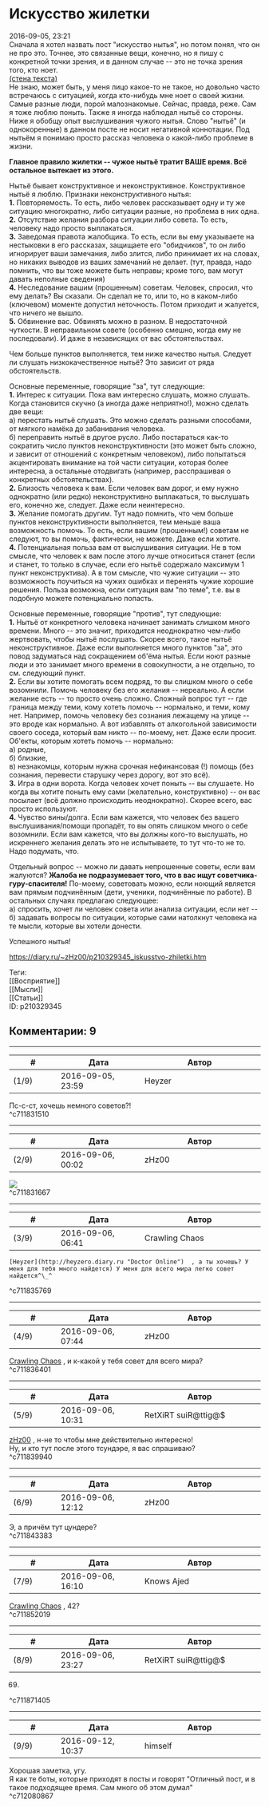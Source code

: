 Искусство жилетки
=================

  
2016-09-05, 23:21  
 Сначала я хотел назвать пост "искусство нытья", но потом понял, что он не про это. Точнее, это связанные вещи, конечно, но я пишу с конкретной точки зрения, и в данном случае -- это не точка зрения того, кто ноет.   
  [(стена текста)](https://zHz00.diary.ru/p210329345.htm?index=1#linkmore210329345m1)      
 Не знаю, может быть, у меня лицо какое-то не такое, но довольно часто встречаюсь с ситуацией, когда кто-нибудь мне ноет о своей жизни. Самые разные люди, порой малознакомые. Сейчас, правда, реже. Сам я тоже люблю поныть. Также я иногда наблюдал нытьё со стороны. Ниже я обобщу опыт выслушивания чужого нытья. Слово "нытьё" (и однокоренные) в данном посте не носит негативной коннотации. Под нытьём я понимаю просто рассказ человека о какой-либо проблеме в жизни.   
   
  **Главное правило жилетки -- чужое нытьё тратит ВАШЕ время. Всё остальное вытекает из этого.**    
   
 Нытьё бывает конструктивное и неконструктивное. Конструктивное нытьё я люблю. Признаки неконструктивного нытья:   
  **1.**  Повторяемость. То есть, либо человек рассказывает одну и ту же ситуацию многократно, либо ситуации разные, но проблема в них одна.   
  **2.**  Отсутствие желания разбора ситуации либо совета. То есть, человеку надо просто выплакаться.   
  **3.**  Заведомая правота жалобщика. То есть, если вы ему указываете на нестыковки в его рассказах, защищаете его "обидчиков", то он либо игнорирует ваши замечания, либо злится, либо принимает их на словах, но никаких выводов из ваших замечаний не делает. (тут, правда, надо помнить, что вы тоже можете быть неправы; кроме того, вам могут давать неполные сведения)   
  **4.**  Неследование вашим (прошенным) советам. Человек, спросил, что ему делать? Вы сказали. Он сделал не то, или то, но в каком-либо (ключевом) моменте допустил неточность. Потом приходит и жалуется, что ничего не вышло.   
  **5.**  Обвинение вас. Обвинять можно в разном. В недостаточной чуткости. В неправильном совете (особенно смешно, когда ему не последовали). И даже в независящих от вас обстоятельствах.   
   
 Чем больше пунктов выполняется, тем ниже качество нытья. Следует ли слушать низкокачественное нытьё? Это зависит от ряда обстоятельств.   
   
 Основные переменные, говорящие "за", тут следующие:   
  **1.**  Интерес к ситуации. Пока вам интересно слушать, можно слушать. Когда становится скучно (а иногда даже неприятно!), можно сделать две вещи:   
 а) перестать нытьё слушать. Это можно сделать разными способами, от мягкого намёка до забанивания человека.   
 б) переправить нытьё в другое русло. Либо постараться как-то сократить число пунктов неконструктивности (это может быть сложно, и зависит от отношений с конкретным человеком), либо попытаться акцентировать внимание на той части ситуации, которая более интересна, а остальные отодвигать (например, расспрашивая о конкретных обстоятельствах).   
  **2.**  Близость человека к вам. Если человек вам дорог, и ему нужно однократно (или редко) неконструктивно выплакаться, то выслушать его, конечно же, следует. Даже если неинтересно.   
  **3.**  Желание помогать другим. Тут надо помнить, что чем больше пунктов неконструктивности выполняется, тем меньше ваша возможность помочь. То есть, если вашим (прошенным!) советам не следуют, то вы помочь, фактически, не можете. Даже если хотите.   
  **4.**  Потенциальная польза вам от выслушивания ситуации. Не в том смысле, что человек к вам после этого лучше относиться станет (если и станет, то только в случае, если его нытьё содержало максимум 1 пункт неконструктива). А в том смысле, что чужие ситуации -- это возможность поучиться на чужих ошибках и перенять чужие хорошие решения. Польза возможна, если ситуация вам "по теме", т.е. вы в подобную можете потенциально попасть.   
   
 Основные переменные, говорящие "против", тут следующие:   
  **1.**  Нытьё от конкретного человека начинает занимать слишком много времени. Много -- это значит, приходится неоднократно чем-либо жертвовать, чтобы нытьё послушать. Скорее всего, такое нытьё неконструктивное. Даже если выполняется много пунктов "за", это повод задуматься над сокращением об'ёма нытья. Если ноют разные люди и это занимает много времени в совокупности, а не отдельно, то см. следующий пункт.   
  **2.**  Если вы хотите помогать всем подряд, то вы слишком много о себе возомнили. Помочь человеку без его желания -- нереально. А если желание есть -- то просто очень сложно. Сложный вопрос тут -- где граница между теми, кому хотеть помочь -- нормально, и теми, кому нет. Например, помочь человеку без сознания лежащему на улице -- это вроде как нормально. А вот избавлять от алкогольной зависимости своего соседа, который вам никто -- по-моему, нет. Даже если просит. Об'екты, которым хотеть помочь -- нормально:   
 а) родные,   
 б) близкие,   
 в) незнакомцы, которым нужна срочная нефинансовая (!) помощь (без сознания, перевести старушку через дорогу, вот это всё).   
  **3.**  Игра в одни ворота. Когда человек хочет поныть -- вы слушаете. Но когда вы хотите поныть ему сами (желательно, конструктивно) -- он вас посылает (всё должно происходить неоднократно). Скорее всего, вас просто используют.   
  **4.**  Чувство вины/долга. Если вам кажется, что человек без вашего выслушивания/помощи пропадёт, то вы опять слишком много о себе возомнили. Если вам кажется, что вы должны кого-то выслушать, но искреннего желания делать это не испытываете, то тут что-то не то. Надо подумать, что.   
   
 Отдельный вопрос -- можно ли давать непрошенные советы, если вам жалуются?  **Жалоба не подразумевает того, что в вас ищут советчика-гуру-спасителя!**  По-моему, советовать можно, если ноющий является вам прямым подчинённым (дети, ученики, подчинённые по работе). В остальных случаях предлагаю следующее:   
 а) спросить, хочет ли человек совета или анализа ситуации, если нет --   
 б) задавать вопросы по ситуации, которые сами натолкнут человека на те мысли, которые вы хотели донести.   
   
 Успешного нытья!     
  
<https://diary.ru/~zHz00/p210329345_iskusstvo-zhiletki.htm>  
  
Теги:  
[[Восприятие]]  
[[Мысли]]  
[[Статьи]]  
ID: p210329345  


Комментарии: 9
--------------

  


---



|         #         |              Дата              |                     Автор                     |           ID           |
| --- | --- | --- | --- |
| (1/9) | 2016-09-05, 23:59 | Heyzer | c711831510 |

  
 Пс-с-ст, хочешь немного советов?!   
 ^c711831510

---



|         #         |              Дата              |                     Автор                     |           ID           |
| --- | --- | --- | --- |
| (2/9) | 2016-09-06, 00:02 | zHz00 | c711831667 |

  
  ![](http://i.imgur.com/qVnr0PP.png)    
 ^c711831667

---



|         #         |              Дата              |                     Автор                     |           ID           |
| --- | --- | --- | --- |
| (3/9) | 2016-09-06, 06:41 | Crawling Chaos | c711835769 |

  
    [Heyzer](http://heyzero.diary.ru "Doctor Online")  , а ты хочешь? У меня для тебя много найдется) У меня для всего мира легко совет найдется^\_^   
 ^c711835769

---



|         #         |              Дата              |                     Автор                     |           ID           |
| --- | --- | --- | --- |
| (4/9) | 2016-09-06, 07:44 | zHz00 | c711836401 |

  
  [Crawling Chaos](http://degozaru.diary.ru "de gozaru")  , и к-какой у тебя совет для всего мира?   
 ^c711836401

---



|         #         |              Дата              |                     Автор                     |           ID           |
| --- | --- | --- | --- |
| (5/9) | 2016-09-06, 10:31 | RetXiRT suiR@ttig@$ | c711839940 |

  
   [zHz00](https://zHz00.diary.ru "Untitled")  , н-не то чтобы мне действительно интересно!   
 Ну, и кто тут после этого тсундэре, я вас спрашиваю?    
 ^c711839940

---



|         #         |              Дата              |                     Автор                     |           ID           |
| --- | --- | --- | --- |
| (6/9) | 2016-09-06, 12:12 | zHz00 | c711843383 |

  
 Э, а причём тут цундере?   
 ^c711843383

---



|         #         |              Дата              |                     Автор                     |           ID           |
| --- | --- | --- | --- |
| (7/9) | 2016-09-06, 16:10 | Knows Ajed | c711852019 |

  
  [Crawling Chaos](http://degozaru.diary.ru "de gozaru")  , 42?   
 ^c711852019

---



|         #         |              Дата              |                     Автор                     |           ID           |
| --- | --- | --- | --- |
| (8/9) | 2016-09-06, 23:27 | RetXiRT suiR@ttig@$ | c711871405 |

  
  69.    
 ^c711871405

---



|         #         |              Дата              |                     Автор                     |           ID           |
| --- | --- | --- | --- |
| (9/9) | 2016-09-12, 10:37 | himself | c712080867 |

  
 Хорошая заметка, угу.   
  Я как те боты, которые приходят в посты и говорят "Отличный пост, и в такое подходящее время. Сам много об этом думал"    
 ^c712080867